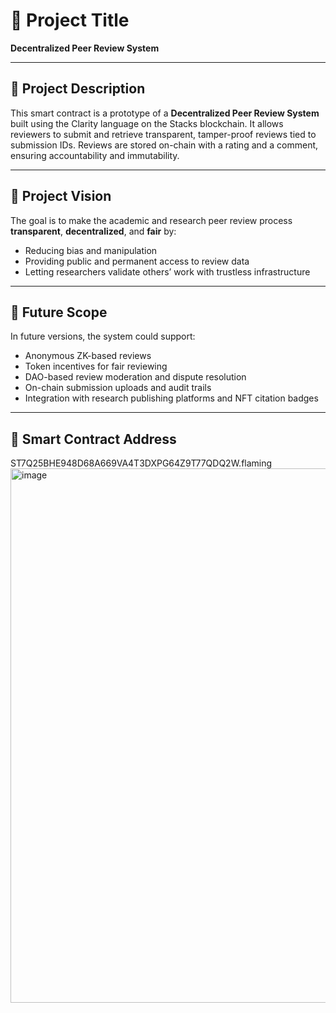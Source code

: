 # 📖 Project Title
**Decentralized Peer Review System**

---

## 📄 Project Description

This smart contract is a prototype of a **Decentralized Peer Review System** built using the Clarity language on the Stacks blockchain. It allows reviewers to submit and retrieve transparent, tamper-proof reviews tied to submission IDs. Reviews are stored on-chain with a rating and a comment, ensuring accountability and immutability.

---

## 🌟 Project Vision

The goal is to make the academic and research peer review process **transparent**, **decentralized**, and **fair** by:
- Reducing bias and manipulation
- Providing public and permanent access to review data
- Letting researchers validate others’ work with trustless infrastructure

---

## 🔭 Future Scope

In future versions, the system could support:
- Anonymous ZK-based reviews
- Token incentives for fair reviewing
- DAO-based review moderation and dispute resolution
- On-chain submission uploads and audit trails
- Integration with research publishing platforms and NFT citation badges

---

## 🔐 Smart Contract Address 
ST7Q25BHE948D68A669VA4T3DXPG64Z9T77QDQ2W.flaming
<img width="1917" height="855" alt="image" src="https://github.com/user-attachments/assets/7c384846-10eb-47f1-bed9-cad91ed0702c" />
